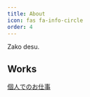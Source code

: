 ```yaml
---
title: About
icon: fas fa-info-circle
order: 4
---
```


Zako desu.

## Works

[個人でのお仕事](/posts/myworks_writer/)